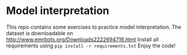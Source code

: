 # Model interpretation
This repo contains some exercises to practice model interpretation.
The dataset is downloadable on http://www.emrbots.org/Downloads2222694716.html
Install all requirements using
`pip install -r requirements.txt`
Enjoy the code!